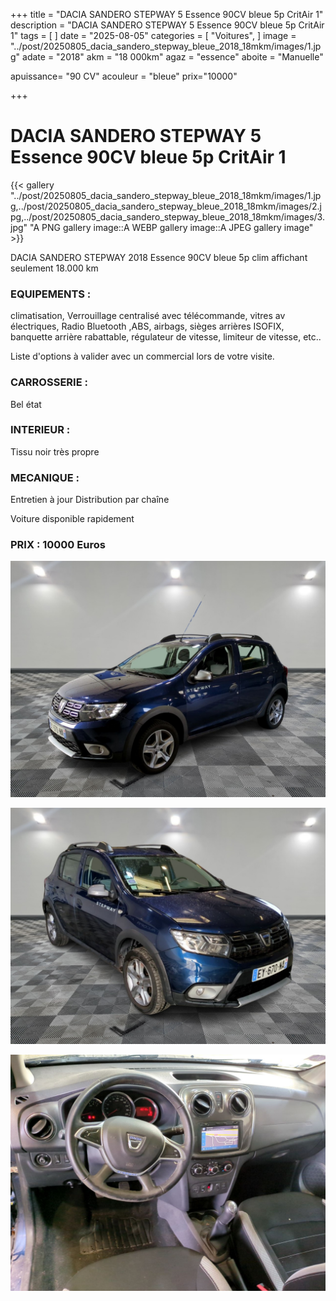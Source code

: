 +++
title = "DACIA SANDERO STEPWAY 5 Essence 90CV bleue 5p CritAir 1"
description = "DACIA SANDERO STEPWAY 5 Essence 90CV bleue 5p CritAir 1"
tags = [
]
date = "2025-08-05"
categories = [
    "Voitures",
]
image = "../post/20250805_dacia_sandero_stepway_bleue_2018_18mkm/images/1.jpg"
adate = "2018"
akm = "18 000km"
agaz = "essence"
aboite = "Manuelle"

apuissance= "90 CV"
acouleur = "bleue"
prix="10000"

+++

# DACIA SANDERO STEPWAY 5 Essence 90CV bleue 5p CritAir 1

{{< gallery "../post/20250805_dacia_sandero_stepway_bleue_2018_18mkm/images/1.jpg,../post/20250805_dacia_sandero_stepway_bleue_2018_18mkm/images/2.jpg,../post/20250805_dacia_sandero_stepway_bleue_2018_18mkm/images/3.jpg" "A PNG gallery image::A WEBP gallery image::A JPEG gallery image" >}}


DACIA SANDERO STEPWAY 2018 Essence 90CV bleue 5p clim affichant seulement 18.000 km


### EQUIPEMENTS :
climatisation, Verrouillage centralisé avec télécommande, vitres av électriques, Radio Bluetooth ,ABS, airbags, sièges arrières ISOFIX, banquette arrière rabattable, régulateur de vitesse, limiteur de vitesse, etc..


Liste d'options à valider avec un commercial lors de votre visite.


### CARROSSERIE :
Bel état 


### INTERIEUR :
Tissu noir très propre

### MECANIQUE :
Entretien à jour 
Distribution par chaîne



Voiture disponible rapidement


### PRIX : 10000 Euros


<!-- more -->


![](images/1.jpg)

![](images/2.jpg)

![](images/3.jpg)


